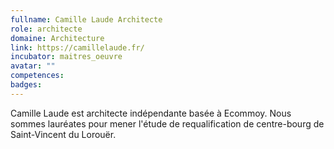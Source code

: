 ```yaml
---
fullname: Camille Laude Architecte
role: architecte
domaine: Architecture
link: https://camillelaude.fr/
incubator: maitres_oeuvre
avatar: ""
competences:
badges:
---
```


Camille Laude est architecte indépendante basée à Ecommoy. Nous sommes lauréates pour mener l'étude de requalification de centre-bourg de Saint-Vincent du Lorouër.
